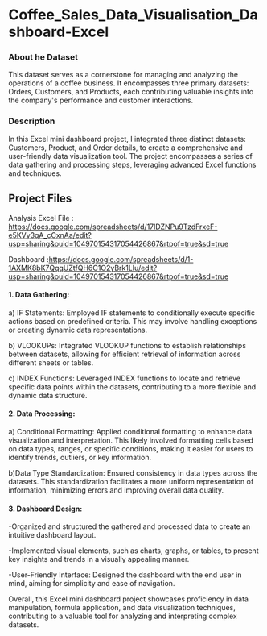 # Coffee_Sales_Data_Visualisation_Dashboard-Excel
### About he Dataset
This dataset serves as a cornerstone for managing and analyzing the operations of a coffee business. It encompasses three primary datasets: Orders, Customers, and Products, each contributing valuable insights into the company's performance and customer interactions.

### Description
In this Excel mini dashboard project, I integrated three distinct datasets: Customers, Product, and Order details, to create a comprehensive and user-friendly data visualization tool. The project encompasses a series of data gathering and processing steps, leveraging advanced Excel functions and techniques.
## Project Files

Analysis Excel File : https://docs.google.com/spreadsheets/d/17lDZNPu9TzdFrxeF-e5KVy3qA_cCxnAa/edit?usp=sharing&ouid=104970154317054426867&rtpof=true&sd=true

Dashboard :https://docs.google.com/spreadsheets/d/1-1AXMK8bK7QqqUZtfQH6C1O2yBrk1LIu/edit?usp=sharing&ouid=104970154317054426867&rtpof=true&sd=true

#### 1. Data Gathering:
a) IF Statements: Employed IF statements to conditionally execute specific actions based on predefined criteria. This may involve handling exceptions or creating dynamic data representations.

b) VLOOKUPs: Integrated VLOOKUP functions to establish relationships between datasets, allowing for efficient retrieval of information across different sheets or tables.

c) INDEX Functions: Leveraged INDEX functions to locate and retrieve specific data points within the datasets, contributing to a more flexible and dynamic data structure.

#### 2. Data Processing:

a) Conditional Formatting: Applied conditional formatting to enhance data visualization and interpretation. This likely involved formatting cells based on data types, ranges, or specific conditions, making it easier for users to identify trends, outliers, or key information.

b)Data Type Standardization: Ensured consistency in data types across the datasets. This standardization facilitates a more uniform representation of information, minimizing errors and improving overall data quality.

#### 3. Dashboard Design:

-Organized and structured the gathered and processed data to create an intuitive dashboard layout.

-Implemented visual elements, such as charts, graphs, or tables, to present key insights and trends in a visually appealing manner.

-User-Friendly Interface: Designed the dashboard with the end user in mind, aiming for simplicity and ease of navigation.

Overall, this Excel mini dashboard project showcases proficiency in data manipulation, formula application, and data visualization techniques, contributing to a valuable tool for analyzing and interpreting complex datasets.
